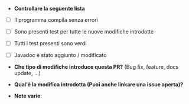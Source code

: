 * **Controllare la seguente lista**
- [ ] Il programma compila senza errori
- [ ] Sono presenti test per tutte le nuove modifiche introdotte
- [ ] Tutti i test presenti sono verdi
- [ ] Javadoc è stato aggiunto / modificato


* **Che tipo di modifiche introduce questa PR?** (Bug fix, feature, docs update, ...)


* **Qual'è la modifica introdotta (Puoi anche linkare una issue aperta)?**


* **Note varie**:
